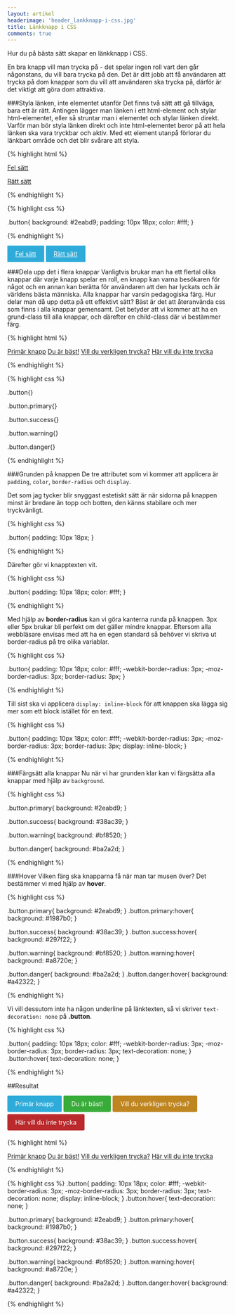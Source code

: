 ```yaml
---
layout: artikel
headerimage: 'header_lankknapp-i-css.jpg'
title: Länkknapp i CSS
comments: true
---
```

<p class="preamble">Hur du på bästa sätt skapar en länkknapp i CSS. </p> 
En bra knapp vill man trycka på - det spelar ingen roll vart den går någonstans, du vill bara trycka på den. Det är ditt jobb att få användaren att trycka på dom knappar som du vill att användaren ska trycka på, därför är det viktigt att göra dom attraktiva.

###Styla länken, inte elementet utanför
Det finns två sätt att gå tillväga, bara ett är rätt. Antingen lägger man länken i ett html-element och stylar html-elementet, eller så struntar man i elementet och stylar länken direkt. Varför man bör styla länken direkt och inte html-elementet beror på att hela länken ska vara tryckbar och aktiv. Med ett element utanpå förlorar du länkbart område och det blir svårare att styla.


{% highlight html %}

<span class="button"><a href="#">Fel sätt</a></span>

<a href="#" class="button">Rätt sätt</a>

{% endhighlight %}


{% highlight css %}

.button{
  background: #2eabd9;
  padding: 10px 18px;
  color: #fff;
}

{% endhighlight %}

<div class="example box full-width">
	<span style="background: #2eabd9; padding: 10px 18px; color: #fff; display: inline-block;"><a href="#" style="color: #fff;">Fel sätt</a></span>
	<a style="background: #2eabd9; padding: 10px 18px; color: #fff; display: inline-block;" href="#">Rätt sätt</a>
</div>



###Dela upp det i flera knappar
Vanligtvis brukar man ha ett flertal olika knappar där varje knapp spelar en roll, en knapp kan varna besökaren för något och en annan kan berätta för användaren att den har lyckats och är världens bästa människa. Alla knappar har varsin pedagogiska färg. Hur delar man då upp detta på ett effektivt sätt? Bäst är det att återanvända css som finns i alla knappar gemensamt. Det betyder att vi kommer att ha en grund-class till alla knappar, och därefter en child-class där vi bestämmer färg.


{% highlight html %}

<a href="#" class="button primary">Primär knapp</a>
<a href="#" class="button success">Du är bäst!</a>
<a href="#" class="button warning">Vill du verkligen trycka?</a>
<a href="#" class="button danger">Här vill du inte trycka</a>

{% endhighlight %}


{% highlight css %}

.button{}

.button.primary{}

.button.success{}

.button.warning{}

.button.danger{}

{% endhighlight %}


###Grunden på knappen
De tre attributet som vi kommer att applicera är ``padding``, ``color``, ``border-radius`` och ``display``.  

Det som jag tycker blir snyggast estetiskt sätt är när sidorna på knappen minst är bredare än topp och botten, den känns stabilare och mer tryckvänligt.

{% highlight css %}

.button{
  padding: 10px 18px;
}

{% endhighlight %}

Därefter gör vi knapptexten vit.

{% highlight css %}

.button{
  padding: 10px 18px;
  color: #fff;
}

{% endhighlight %}

Med hjälp av <strong>border-radius</strong> kan vi göra kanterna runda på knappen. 3px eller 5px brukar bli perfekt om det gäller mindre knappar. Eftersom alla webbläsare envisas med att ha en egen standard så behöver vi skriva ut border-radius på tre olika variablar.

{% highlight css %}

.button{
  padding: 10px 18px;
  color: #fff;
  -webkit-border-radius: 3px; 
  -moz-border-radius: 3px; 
  border-radius: 3px; 
}

{% endhighlight %}

Till sist ska vi applicera ``display: inline-block`` för att knappen ska lägga sig mer som ett block istället för en text.

{% highlight css %}

.button{
  padding: 10px 18px;
  color: #fff;
  -webkit-border-radius: 3px; 
  -moz-border-radius: 3px; 
  border-radius: 3px; 
  display: inline-block;
}

{% endhighlight %}

###Färgsätt alla knappar
Nu när vi har grunden klar kan vi färgsätta alla knappar med hjälp av ``background``.


{% highlight css %}

.button.primary{
  background: #2eabd9;
}

.button.success{
  background: #38ac39;
}

.button.warning{
  background: #bf8520;
}

.button.danger{
  background: #ba2a2d;
}

{% endhighlight %}


###Hover
Vilken färg ska knapparna få när man tar musen över? Det bestämmer vi med hjälp av <strong>hover</strong>.

{% highlight css %}

.button.primary{
  background: #2eabd9;
}
  .button.primary:hover{
    background: #1987b0;
  }

.button.success{
  background: #38ac39;
}
  .button.success:hover{
    background: #297f22;
  }

.button.warning{
  background: #bf8520;
}
  .button.warning:hover{
    background: #a8720e;
  }

.button.danger{
  background: #ba2a2d;
}
  .button.danger:hover{
    background: #a42322;
  }

{% endhighlight %}

Vi vill dessutom inte ha någon underline på länktexten, så vi skriver ``text-decoration: none`` på <strong>.button</strong>.

{% highlight css %}

.button{
  padding: 10px 18px;
  color: #fff;
  -webkit-border-radius: 3px; 
  -moz-border-radius: 3px; 
  border-radius: 3px; 
  text-decoration: none;
}
  .button:hover{
  	text-decoration: none;
  }

{% endhighlight %}


##Resultat

<style>
.exempel-button{
  padding: 10px 18px;
  color: #fff;
  -webkit-border-radius: 3px; 
  -moz-border-radius: 3px; 
  border-radius: 3px; 
  text-decoration: none;
  display: inline-block;
  margin-bottom: 5px;
}
  .exempel-button:hover{
  	text-decoration: none;
  	color: #fff;
  }


.exempel-button.exempel-button-primary{
  background: #2eabd9;
}
  .exempel-button.exempel-button-primary:hover{
    background: #1987b0;
  }

.exempel-button.exempel-button-success{
  background: #38ac39;
}
  .exempel-button.exempel-button-success:hover{
    background: #297f22;
  }

.exempel-button.exempel-button-warning{
  background: #bf8520;
}
  .exempel-button.exempel-button-warning:hover{
    background: #a8720e;
  }

.exempel-button.exempel-button-danger{
  background: #ba2a2d;
}
  .exempel-button.exempel-button-danger:hover{
    background: #a42322;
  }
</style>

<a href="#" class="exempel-button exempel-button-primary">Primär knapp</a>
<a href="#" class="exempel-button exempel-button-success">Du är bäst!</a>
<a href="#" class="exempel-button exempel-button-warning">Vill du verkligen trycka?</a>
<a href="#" class="exempel-button exempel-button-danger">Här vill du inte trycka</a>

{% highlight html %}

<a href="#" class="button primary">Primär knapp</a>
<a href="#" class="button success">Du är bäst!</a>
<a href="#" class="button warning">Vill du verkligen trycka?</a>
<a href="#" class="button danger">Här vill du inte trycka</a>

{% endhighlight %}


{% highlight css %}
.button{
  padding: 10px 18px;
  color: #fff;
  -webkit-border-radius: 3px; 
  -moz-border-radius: 3px; 
  border-radius: 3px; 
  text-decoration: none;
  display: inline-block;
}
  .button:hover{
  	text-decoration: none;
  }


.button.primary{
  background: #2eabd9;
}
  .button.primary:hover{
    background: #1987b0;
  }

.button.success{
  background: #38ac39;
}
  .button.success:hover{
    background: #297f22;
  }

.button.warning{
  background: #bf8520;
}
  .button.warning:hover{
    background: #a8720e;
  }

.button.danger{
  background: #ba2a2d;
}
  .button.danger:hover{
    background: #a42322;
  }

{% endhighlight %}

